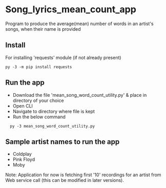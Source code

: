 # Song_lyrics_mean_count_app
Program to produce the average(mean) number of words in an artist's songs, when their name is provided

## Install 
For installing 'requests' module (if not already present)
```
py -3 -m pip install requests
```

## Run the app
* Download the file 'mean_song_word_count_utility.py' & place in directory of your choice
* Open CLI
* Navigate to directory where file is kept
* Run the below command
```
  py -3 mean_song_word_count_utility.py
```

## Sample artist names to run the app
* Coldplay
* Pink Floyd
* Moby

Note: Application for now is fetching first '10' recordings for an artist from Web service call (this can be modified in later versions).
